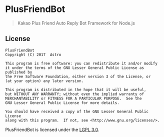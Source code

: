 # PlusFriendBot

> Kakao Plus Friend Auto Reply Bot Framework for Node.js

## License

```text
PlusFriendBot
Copyright (C) 2017  Astro

This program is free software: you can redistribute it and/or modify
it under the terms of the GNU Lesser General Public License as published by
the Free Software Foundation, either version 3 of the License, or
(at your option) any later version.

This program is distributed in the hope that it will be useful,
but WITHOUT ANY WARRANTY; without even the implied warranty of
MERCHANTABILITY or FITNESS FOR A PARTICULAR PURPOSE.  See the
GNU Lesser General Public License for more details.

You should have received a copy of the GNU Lesser General Public License
along with this program.  If not, see <http://www.gnu.org/licenses/>.
```

PlusFriendBot is licensed under the [LGPL 3.0](./LICENSE).
